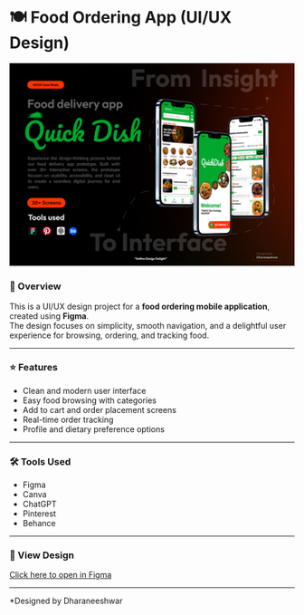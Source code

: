 # 🍽️ Food Ordering App (UI/UX Design)

![App Preview](page1.png)

### 📖 Overview
This is a UI/UX design project for a **food ordering mobile application**, created using **Figma**.  
The design focuses on simplicity, smooth navigation, and a delightful user experience for browsing, ordering, and tracking food.

---

### ⭐ Features
- Clean and modern user interface  
- Easy food browsing with categories  
- Add to cart and order placement screens  
- Real-time order tracking  
- Profile and dietary preference options  

---

### 🛠️ Tools Used
- Figma  
- Canva
- ChatGPT
- Pinterest
- Behance

---

### 🔗 View Design
[Click here to open in Figma](https://www.figma.com/design/P9bvcRDZhJId9pYcglyqYU/Untitled?node-id=0-1&t=pJkg9vZ6GLLWQhMM-1)

---

*Designed by Dharaneeshwar  
